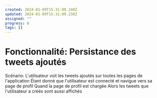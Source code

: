 ```yaml
---
created: 2024-01-09T15:31:09.240Z
updated: 2024-01-09T15:31:09.238Z
assigned: ""
progress: 0
tags: []
---
```


# Fonctionnalité: Persistance des tweets ajoutés

Scénario: L'utilisateur voit les tweets ajoutés sur toutes les pages de l'application
  Étant donné que l'utilisateur est connecté et navigue vers sa page de profil
  Quand la page de profil est chargée
  Alors les tweets que l'utilisateur a créés sont aussi affichés

